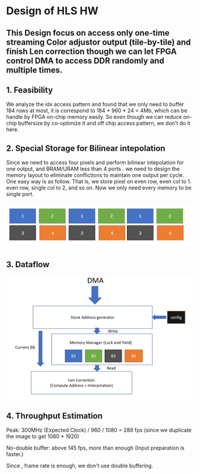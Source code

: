 # Design of HLS HW

## This Design focus on access only one-time streaming Color adjustor output (tile-by-tile) and finish Len correction though we can let FPGA control DMA to access DDR randomly and multiple times.

## 1. Feasibility

We analyze the idx access pattern and found that we only need to buffer 184 rows at most, it is correspond to 184 * 960 * 24 = 4Mb, which can be handle by FPGA on-chip memory easily. So even though we can reduce on-chip buffersize by co-optimize it and off chip access pattern, we don't do it here.

## 2. Special Storage for Bilinear intepolation

Since we need to access four pixels and perform bilinear intepolation for one output, and BRAM/URAM less than 4 ports . we need to design the memory layout to eliminate conflictions to maintain one output per cycle. One easy way is as follow. That is, we store pixel on even row, even col to 1. even row, single col to 2, and so on. Now we only need every memory to be single port.

![Alt text](images/data_layout.png)


## 3. Dataflow
![Alt text](images/Design_Dataflow.png)

## 4. Throughput Estimation

Peak: 
300MHz (Expected Clock) / 960 / 1080 = 289 fps  (since we duplicate the image to get 1080 * 1920)

No-double buffer: above 145 fps, more than enough (Input preparation is faster.)

Since , frame rate is enough, we don't use double buffering.


